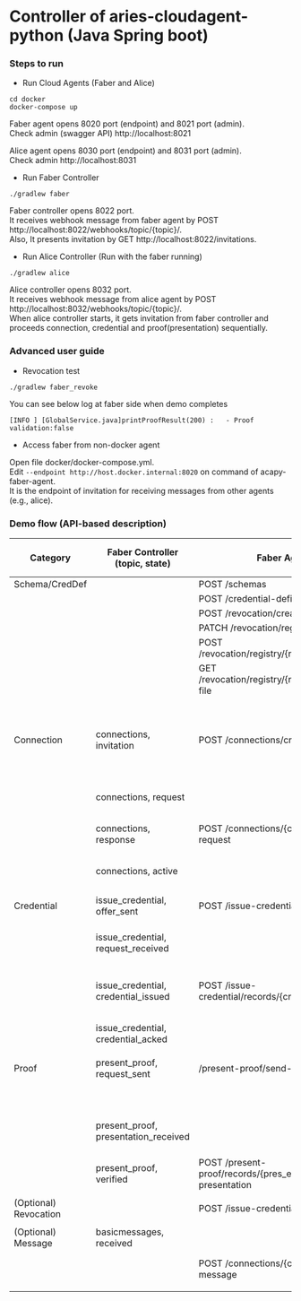 # Controller of aries-cloudagent-python (Java Spring boot)

### Steps to run
- Run Cloud Agents (Faber and Alice)
```
cd docker
docker-compose up
```
Faber agent opens 8020 port (endpoint) and 8021 port (admin). \
Check admin (swagger API) http://localhost:8021

Alice agent opens 8030 port (endpoint) and 8031 port (admin). \
Check admin http://localhost:8031

- Run Faber Controller
```
./gradlew faber
```
Faber controller opens 8022 port. \
It receives webhook message from faber agent by POST http://localhost:8022/webhooks/topic/{topic}/. \
Also, It presents invitation by GET http://localhost:8022/invitations.

- Run Alice Controller (Run with the faber running)
```
./gradlew alice
```
Alice controller opens 8032 port. \
It receives webhook message from alice agent by POST http://localhost:8032/webhooks/topic/{topic}/. \
When alice controller starts, it gets invitation from faber controller and proceeds connection, credential and proof(presentation) sequentially.

### Advanced user guide
- Revocation test
```
./gradlew faber_revoke
```
You can see below log at faber side when demo completes
```
[INFO ] [GlobalService.java]printProofResult(200) :   - Proof validation:false
```

- Access faber from non-docker agent

Open file docker/docker-compose.yml. \
Edit `--endpoint http://host.docker.internal:8020` on command of acapy-faber-agent. \
It is the endpoint of invitation for receiving messages from other agents (e.g., alice). 

### Demo flow (API-based description)
| Category | Faber Controller (topic, state) | Faber Agent | Alice Agent | Alice controller (topic, state) | Tails Server | can skip (bold enabled) |
|---|---|---|---|---|---|---|
| Schema/CredDef |  | POST /schemas |  |  |  |  |
|  |  | POST /credential-definitions |  |  |  |  |
|  |  | POST /revocation/create-registry |  |  |  |  |
|  |  | PATCH /revocation/registry/{rev_reg_id} |  |  |  |  |
|  |  | POST /revocation/registry/{rev_reg_id}/publish |  |  |  |  |
|  |  | GET /revocation/registry/{rev_reg_id}/tails-file |  |  |  |  |
|  |  |  |  |  | PUT /{revoc_reg_id} |  |
|  |  |  |  |  |  |  |
| Connection | connections, invitation | POST /connections/create-invitation |  |  |  |  |
|  |  |  | POST /connections/receive-invitation | connections, invitation |  |  |
|  | connections, request |  | POST /connections/{conn_id}/accept-invitation | connections, request |  | **--auto-accept-invites** |
|  | connections, response | POST /connections/{conn_id}/accept-request |  | connections, response |  | **--auto-accept-requests** |
|  | connections, active |  | POST /connections/{conn_id}/send-ping | connections, active |  | **--auto-ping-connection** |
|  |  |  |  |  |  |  |
| Credential | issue_credential, offer_sent | POST /issue-credential/send-offer |  | issue_credential, offer_received |  |  |
|  | issue_credential, request_received |  | POST /issue-credential/records/{cred_ex_id}/send-request | issue_credential, request_sent |  | --auto-respond-credential-offer |
|  | issue_credential, credential_issued | POST /issue-credential/records/{cred_ex_id}/issue |  | issue_credential, credential_received |  | **--auto-respond-credential-request** |
|  | issue_credential, credential_acked |  | POST /issue-credential/records/{cred_ex_id}/store | issue_credential, credential_acked |  | **--auto-store-credential** |
|  |  |  |  |  |  |  |
| Proof | present_proof, request_sent | /present-proof/send-request |  | present_proof, request_received |  |  |
|  |  |  | GET /present-proof/records/{pres_ex_id}/credentials |  |  |  |
|  | present_proof, presentation_received |  | POST /present-proof​/records​/{pres_ex_id}​/send-presentation | present_proof, presentation_sent |  | --auto-respond-presentation-request |
|  | present_proof, verified | POST /present-proof/records/{pres_ex_id}/verify-presentation |  | present_proof, presentation_acked |  | **--auto-verify-presentation** |
|  |  |  |  |  |  |  |
| (Optional) Revocation |  | POST /issue-credential/revoke |  |  |  |  |
|  |  |  |  |  |  |  |
| (Optional) Message | basicmessages, received |  | POST /connections/{conn_id}/send-message |  |  |  |
|  |  | POST /connections/{conn_id}/send-message |  | basicmessages, received |  | **--auto-respond-messages** |
|  |  |  |  |  |  |  |
